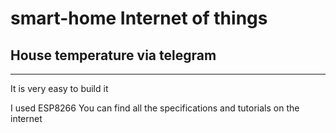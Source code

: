# smart-home  Internet of things
## House temperature via telegram

***

It is very easy to build it

I used ESP8266 
You can find all the specifications and tutorials on the internet


